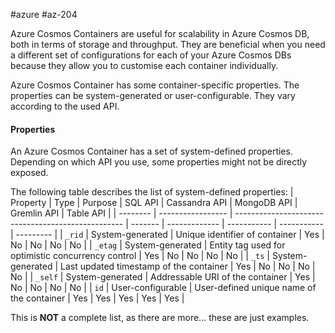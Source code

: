 #azure #az-204 

Azure Cosmos Containers are useful for scalability in Azure Cosmos DB, both in terms of storage and throughput.
They are beneficial when you need a different set of configurations for each of your Azure Cosmos DBs because they allow you to customise each container individually.

Azure Cosmos Container has some container-specific properties.
The properties can be system-generated or user-configurable.
They vary according to the used API.

#### Properties
An Azure Cosmos Container has a set of system-defined properties.
Depending on which API you use, some properties might not be directly exposed.

The following table describes the list of system-defined properties:
| Property | Type              | Purpose                                            | SQL API | Cassandra API | MongoDB API | Gremlin API | Table API |
| -------- | ----------------- | -------------------------------------------------- | ------- | ------------- | ----------- | ----------- | --------- |
| `_rid`   | System-generated  | Unique identifier of container                     | Yes     | No            | No          | No          | No        |
| `_etag`  | System-generated  | Entity tag used for optimistic concurrency control | Yes     | No            | No          | No          | No        |
| `_ts`    | System-generated  | Last updated timestamp of the container            | Yes     | No            | No          | No          | No        |
| `_self`  | System-generated  | Addressable URI of the container                   | Yes     | No            | No          | No          | No        |
| `id`     | User-configurable | User-defined unique name of the container          | Yes     | Yes           | Yes         | Yes         | Yes       |

This is **NOT** a complete list, as there are more... these are just examples.